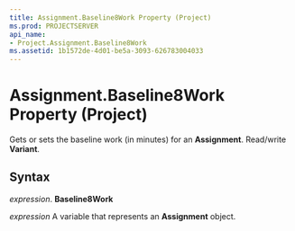```yaml
---
title: Assignment.Baseline8Work Property (Project)
ms.prod: PROJECTSERVER
api_name:
- Project.Assignment.Baseline8Work
ms.assetid: 1b1572de-4d01-be5a-3093-626783004033
---
```



# Assignment.Baseline8Work Property (Project)

Gets or sets the baseline work (in minutes) for an  **Assignment**. Read/write **Variant**.


## Syntax

 _expression_. **Baseline8Work**

 _expression_ A variable that represents an **Assignment** object.


